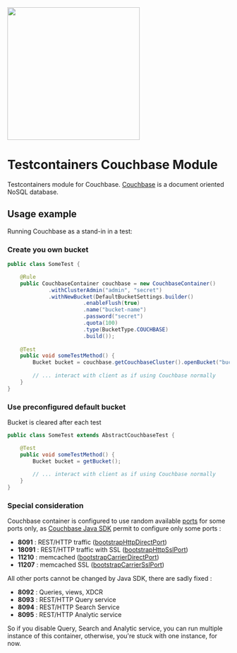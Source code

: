 <img src="https://cdn.worldvectorlogo.com/logos/couchbase.svg" width="300" />

# Testcontainers Couchbase Module
Testcontainers module for Couchbase. [Couchbase](https://www.couchbase.com/) is a document oriented NoSQL database.

## Usage example

Running Couchbase as a stand-in in a test:

### Create you own bucket

```java
public class SomeTest {

    @Rule
    public CouchbaseContainer couchbase = new CouchbaseContainer()
             .withClusterAdmin("admin", "secret")
             .withNewBucket(DefaultBucketSettings.builder()
                        .enableFlush(true)
                        .name("bucket-name")
                        .password("secret")
                        .quota(100)
                        .type(BucketType.COUCHBASE)
                        .build());
    
    @Test
    public void someTestMethod() {
        Bucket bucket = couchbase.getCouchbaseCluster().openBucket("bucket-name");
        
        // ... interact with client as if using Couchbase normally
    }
}
```

### Use preconfigured default bucket

Bucket is cleared after each test

```java
public class SomeTest extends AbstractCouchbaseTest {

    @Test
    public void someTestMethod() {
        Bucket bucket = getBucket();
        
        // ... interact with client as if using Couchbase normally
    }
}
```

### Special consideration

Couchbase container is configured to use random available [ports](https://developer.couchbase.com/documentation/server/current/install/install-ports.html) for some ports only, as [Couchbase Java SDK](https://developer.couchbase.com/documentation/server/current/sdk/java/start-using-sdk.html) permit to configure only some ports : 
- **8091** : REST/HTTP traffic ([bootstrapHttpDirectPort](http://docs.couchbase.com/sdk-api/couchbase-java-client-2.4.6/com/couchbase/client/java/env/DefaultCouchbaseEnvironment.Builder.html#bootstrapCarrierDirectPort-int-))
- **18091** : REST/HTTP traffic with SSL ([bootstrapHttpSslPort](http://docs.couchbase.com/sdk-api/couchbase-java-client-2.4.6/com/couchbase/client/java/env/DefaultCouchbaseEnvironment.Builder.html#bootstrapCarrierSslPort-int-))
- **11210** : memcached ([bootstrapCarrierDirectPort](http://docs.couchbase.com/sdk-api/couchbase-java-client-2.4.6/com/couchbase/client/java/env/DefaultCouchbaseEnvironment.Builder.html#bootstrapCarrierDirectPort-int-))
- **11207** : memcached SSL ([bootstrapCarrierSslPort](http://docs.couchbase.com/sdk-api/couchbase-java-client-2.4.6/com/couchbase/client/java/env/DefaultCouchbaseEnvironment.Builder.html#bootstrapCarrierSslPort-int-))

All other ports cannot be changed by Java SDK, there are sadly fixed :
- **8092** : Queries, views, XDCR
- **8093** : REST/HTTP Query service
- **8094** : REST/HTTP Search Service
- **8095** : REST/HTTP Analytic service

So if you disable Query, Search and Analytic service, you can run multiple instance of this container, otherwise, you're stuck with one instance, for now.
